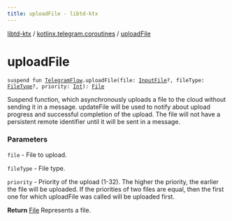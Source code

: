 ```yaml
---
title: uploadFile - libtd-ktx
---
```


[libtd-ktx](../index.html) / [kotlinx.telegram.coroutines](index.html) / [uploadFile](./upload-file.html)

# uploadFile

`suspend fun `[`TelegramFlow`](../kotlinx.telegram.core/-telegram-flow/index.html)`.uploadFile(file: `[`InputFile`](https://tdlibx.github.io/td/docs/org/drinkless/td/libcore/telegram/TdApi/InputFile.html)`?, fileType: `[`FileType`](https://tdlibx.github.io/td/docs/org/drinkless/td/libcore/telegram/TdApi/FileType.html)`?, priority: `[`Int`](https://kotlinlang.org/api/latest/jvm/stdlib/kotlin/-int/index.html)`): `[`File`](https://tdlibx.github.io/td/docs/org/drinkless/td/libcore/telegram/TdApi/File.html)

Suspend function, which asynchronously uploads a file to the cloud without sending it in a
message. updateFile will be used to notify about upload progress and successful completion of the
upload. The file will not have a persistent remote identifier until it will be sent in a message.

### Parameters

`file` - File to upload.

`fileType` - File type.

`priority` - Priority of the upload (1-32). The higher the priority, the earlier the file will
be uploaded. If the priorities of two files are equal, then the first one for which uploadFile was
called will be uploaded first.

**Return**
[File](https://tdlibx.github.io/td/docs/org/drinkless/td/libcore/telegram/TdApi/File.html) Represents a file.

